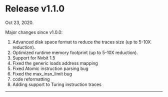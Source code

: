 
# Release v1.1.0

Oct 23, 2020.

Major changes since v1.0.0:

1. Advanced disk space format to reduce the traces size (up to 5-10X reduction).
1. Optimized runtime memory footprint (up to 5-10X reduction).
1. Support for Nvbit 1.5
1. Fixed the generic loads address mapping
1. Fixed Atomic instruction parsing bug
1. Fixed the max_insn_limit bug
1. code reformatting
1. Adding support to Turing instruction traces

---
